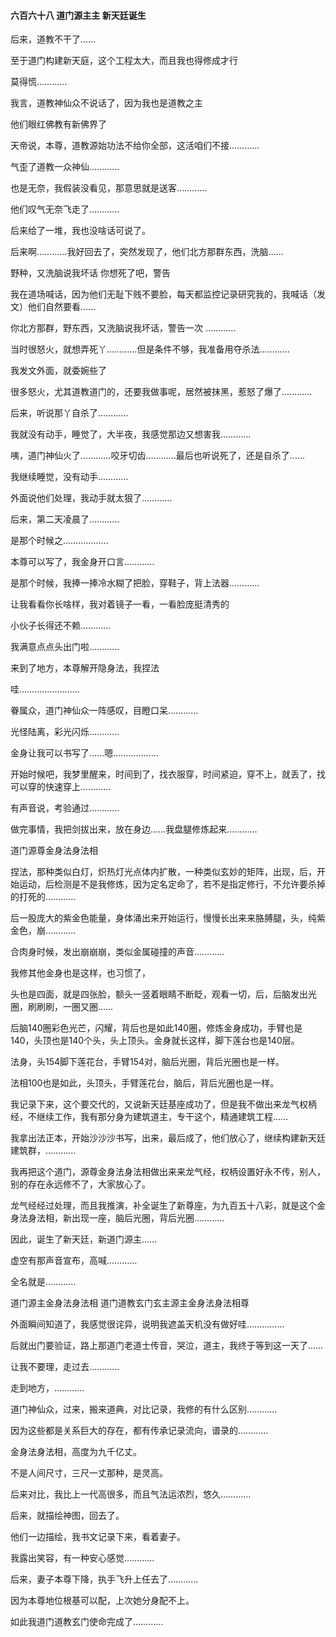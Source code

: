 #### 六百六十八 道门源主主 新天廷诞生

后来，道教不干了……

至于道门构建新天庭，这个工程太大，而且我也得修成才行

莫得慌…………

我言，道教神仙众不说话了，因为我也是道教之主

他们眼红佛教有新佛界了

天帝说，本尊，道教源始功法不给你全部，这活咱们不接…………

气歪了道教一众神仙…………

也是无奈，我假装没看见，那意思就是送客…………

他们叹气无奈飞走了…………

后来给了一堆，我也没啥话可说了。


后来啊…………我好回去了，突然发现了，他们北方那群东西，洗脑……

野种，又洗脑说我坏话
你想死了吧，警告

我在道场喊话，因为他们无耻下贱不要脸，每天都监控记录研究我的，我喊话（发文）他们自然要看……

你北方那群，野东西，又洗脑说我坏话，警告一次 …………

当时很怒火，就想弄死丫…………但是条件不够，我准备用夺杀法…………

我发文外面，就委婉些了

很多怒火，尤其道教道门的，还要我做事呢，居然被抹黑，惹怒了爆了…………

后来，听说那丫自杀了…………

我就没有动手，睡觉了，大半夜，我感觉那边又想害我…………

咦，道门神仙火了…………咬牙切齿…………最后也听说死了，还是自杀了……

我继续睡觉，没有动手…………

外面说他们处理，我动手就太狠了…………

后来，第二天凌晨了…………

是那个时候之………………

本尊可以写了，我金身开口言…………

是那个时候，我捧一捧冷水糊了把脸，穿鞋子，背上法器…………

让我看看你长啥样，我对着镜子一看，一看脸庞挺清秀的

小伙子长得还不赖…………

我满意点点头出门啦…………

来到了地方，本尊解开隐身法，我捏法

哇……………………

眷属众，道门神仙众一阵感叹，目瞪口呆…………

光怪陆离，彩光闪烁…………

金身让我可以书写了……嗯………………

开始时候吧，我梦里醒来，时间到了，找衣服穿，时间紧迫，穿不上，就丢了，找可以穿的快速穿上…………

有声音说，考验通过…………

做完事情，我把剑拔出来，放在身边……我盘腿修炼起来…………

道门源尊金身法身法相

捏法，那种类似白灯，炽热灯光点体内扩散，一种类似玄妙的矩阵，出现，后，开始运动，后检测是不是我修炼，因为定名定命了，若不是指定修行，不允许要杀掉的打死的…………

后一股庞大的紫金色能量，身体涌出来开始运行，慢慢长出来来胳膊腿，头，纯紫金色，崩…………

合肉身时候，发出崩崩崩，类似金属碰撞的声音…………

我修其他金身也是这样，也习惯了，

头也是四面，就是四张脸，额头一竖着眼睛不断眨，观看一切，后，后脑发出光圈，刷刷刷，一圈又圈……

后脑140圈彩色光芒，闪耀，背后也是如此140圈，修炼金身成功，手臂也是140，头顶也是140个头，头上顶头。金身就长这样，脚下莲台也是140层。

法身，头154脚下莲花台，手臂154对，脑后光圈，背后光圈也是一样。

法相100也是如此，头顶头，手臂莲花台，脑后，背后光圈也是一样。

我记录下来，这个要交代的，又说新天廷基座成功了，但是我不做出来龙气权柄经，不继续工作，我有那分身为建筑道主，专干这个，精通建筑工程……

我拿出法正本，开始沙沙沙书写，出来，最后成了，他们放心了，继续构建新天廷建筑群，…………

我再把这个道门，源尊金身法身法相做出来来龙气经，权柄设置好永不传，别人，别的存在永远修不了，大家放心了。

龙气经经过处理，而且我推演，补全诞生了新尊座，为九百五十八彩，就是这个金身法身法相，新出现一座，脑后光圈，背后光圈…………

因此，诞生了新天廷，新道门源主……

虚空有那声音宣布，高喊…………

全名就是…………

道门源主金身法身法相
道门道教玄门玄主源主金身法身法相尊

外面瞬间知道了，我感觉很诧异，说明我遮盖天机没有做好哇……………


后就出门要验证，路上那道门老道士传音，哭泣，道主，我终于等到这一天了……

让我不要理，走过去…………

走到地方，…………

道门神仙众，过来，搬来道典，对比记录，我修的有什么区别…………

因为这些都是关系巨大的存在，都有传承记录流向，谱录的…………


金身法身法相，高度为九千亿丈。

不是人间尺寸，三尺一丈那种，是灵高。

后来对比，我比上一代高很多，而且气法运浓烈，悠久…………

后来，就描绘神图，回去了。

他们一边描绘，我书文记录下来，看着妻子。

我露出笑容，有一种安心感觉…………

后来，妻子本尊下降，执手飞升上任去了…………

因为本尊地位根基可以配，上次她分身配不上。


如此我道门道教玄门使命完成了…………
